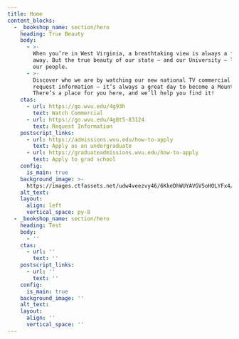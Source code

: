 ```yaml
---
title: Home
content_blocks:
  - _bookshop_name: section/hero
    heading: True Beauty
    body:
      - >-
        When you’re in West Virginia, a breathtaking view is always a few steps
        away. But the true beauty of our state — and our University — lies in
        our people.
      - >-
        Discover who we are by watching our new national TV commercial and then
        request information — it’s always a great day to become a Mountaineer!
        There’s a place for you here, and we’ll help you find it!
    ctas:
      - url: https://go.wvu.edu/4g93h
        text: Watch Commercial
      - url: https://go.wvu.edu/4g8t5-83124
        text: Request Information
    postscript_links:
      - url: https://admissions.wvu.edu/how-to-apply
        text: Apply as an undergraduate
      - url: https://graduateadmissions.wvu.edu/how-to-apply
        text: Apply to grad school
    config:
      is_main: true
    background_image: >-
      https://images.ctfassets.net/udw4veezvy46/6KkeDhWUYAVGV5oHOLYFx4/a500bff1b955ed44f8647317638ed636/mountaineer-40067-S-BFP-0754-XX-_1_.jpg?w=2200&q=60
    alt_text:
    layout:
      align: left
      vertical_space: py-8
  - _bookshop_name: section/hero
    heading: Test
    body:
      - ''
    ctas:
      - url: ''
        text: ''
    postscript_links:
      - url: ''
        text: ''
    config:
      is_main: true
    background_image: ''
    alt_text:
    layout:
      align: ''
      vertical_space: ''
---
```

